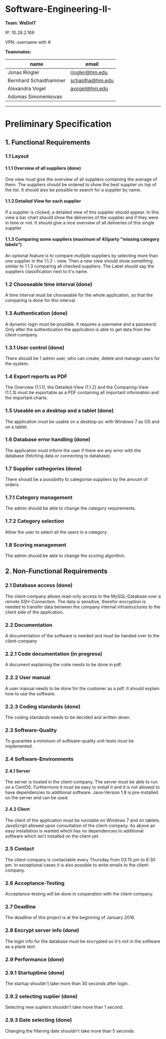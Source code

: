 # Software-Engineering-II- #
**Team: WeDoIT**

IP: 10.28.2.169

VPN: username with #

**Teammates:**

| name        | email           |
|-------------|-----------------|
|Jonas Ringler| ringler@hm.edu  |
|Bernhard Schaidhammer|schaidha@hm.edu|
|Alexandra Vogel|avogel@hm.edu|
|Adomas Simonenkovas |                 |

- - - -

# Preliminary Specification

## 1.	Functional Requirements

### 1.1	Layout

#### 1.1.1	Overview of all suppliers (done)
One view must give the overview of all suppliers containing the average of them. The suppliers should be ordered to show the best supplier on top of the list. It should also be possible to search for a supplier by name.

#### 1.1.2	Detailed View for each supplier 
If a supplier is clicked, a detailed view of this supplier should appear. In this view a bar chart should show the deliveries of the supplier and if they were in time or not. It should give a nice overview of all deliveries of this single supplier

#### 1.1.3	Comparing some suppliers (maximum of 4)(party "missing category labels")
An optional feature is to compare multiple suppliers by selecting more than one supplier in the 1.1.2 - view. Then a new view should show something similar to 1.1.3 comparing all checked suppliers. The Label should say the suppliers classification next to it's name.

### 1.2	Chooseable time interval (done)
A time interval must be chooseable for the whole application, so that the comparing is done for this interval.

### 1.3	Authentication (done)
A dynamic login must be possible. It requires a username and a password. Only after the authentication the application is able to get data from the client-company.

### 1.3.1	User control (done)
There should be 1 admin user, who can create, delete and manage users for the system.

### 1.4	Export reports as PDF 
The Overview (1.1.1), the Detailed-View (1.1.2) and the Comparing-View (1.1.3) must be exportable as a PDF containing all important information and the important charts.

### 1.5	Useable on a desktop and a tablet (done)
The application must be usable on a desktop-pc with Windows 7 as OS and on a tablet.

### 1.6	Database error handling (done)
The application must inform the user if there are any error with the database (fetching data or connecting to database).

### 1.7 Supplier cathegories (done)
There should be a possibility to categorise suppliers by the amount of orders.

### 1.7.1 Category management
The admin should be able to change the category requirements.

### 1.7.2 Category selection
Allow the user to select all the users in a category.

### 1.8 Scoring management
The admin should be able to change the scoring algorithm.


## 2.	Non-Functional Requirements

### 2.1	Database access (done)
The client-company allows read-only access to the MySQL-Database over a remote SSH-Connection. The data is sensitive, therefor encryption is needed to transfer data between the company internal infrastructures to the client side of the application.

### 2.2	Documentation
A documentation of the software is needed and must be handed over to the client-company

### 2.2.1	Code documentation (in progress)
A document explaining the code needs to be done in pdf.

### 2.2.2	User manual
A user manual needs to be done for the customer as a pdf. It should explain how to use the software.

### 2.2.3	Coding standards (done)
The coding standards needs to be decided and written down.

### 2.3	Software-Quality
To guarantee a minimum of software-quality unit-tests must be implemented.

### 2.4	Software-Environments

#### 2.4.1	Server
The server is hosted in the client-company. The server must be able to run on a CentOS. Furthermore it must be easy to install it and it is not allowed to have dependencies to additional software. Java-Version 1.8 is pre-installed on the server and can be used. 

#### 2.4.2	Client
The client of the application must be runnable on Windows 7 and on tablets. JavaScript allowed upon consultation of the client-company. As above an easy installation is wanted which has no dependencies to additional software which isn’t installed on the client yet.

### 2.5	Contact
The client-company is contactable every Thursday from 03:15 pm to 6:30 pm. In exceptional cases it is also possible to write emails to the client-company.

### 2.6	Acceptance-Testing
Acceptance-testing will be done in cooperation with the client-company.

### 2.7	Deadline
The deadline of this project is at the beginning of January 2016.

### 2.8	Encrypt server info (done)
The login info for the database must be encrypted so it's not in the software as a plank text.

### 2.9 Performance (done)

### 2.9.1 Startuptime (done)
The startup shouldn't take more than 30 seconds after login.

### 2.9.2 selecting suplier (done)
Selecting new supliers shouldn't take more than 1 second.

### 2.9.3 Date selecting (done)
Changing the filtering date shouldn't take more than 5 seconds.


